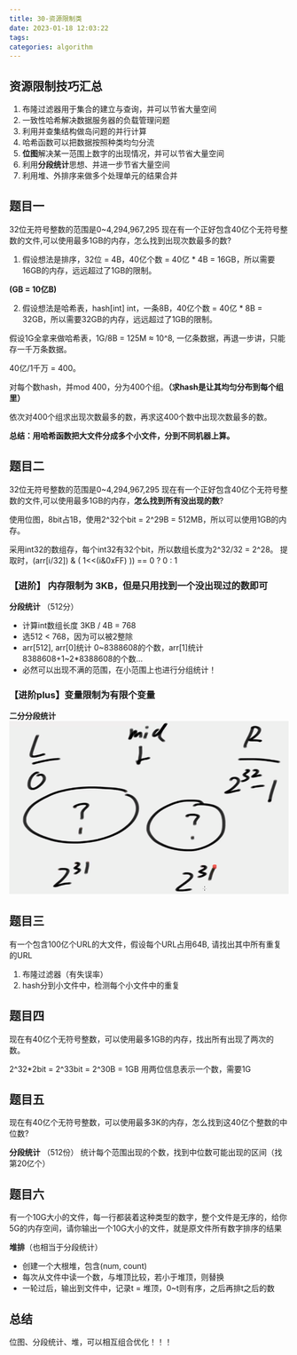 ```yaml
---
title: 30-资源限制类
date: 2023-01-18 12:03:22
tags:
categories: algorithm
---
```


## 资源限制技巧汇总
1. 布隆过滤器用于集合的建立与查询，并可以节省大量空间
2. 一致性哈希解决数据服务器的负载管理问题
3. 利用并查集结构做岛问题的并行计算
4. 哈希函数可以把数据按照种类均匀分流
5. **位图**解决某一范围上数字的出现情况，并可以节省大量空间
6. 利用**分段统计**思想、并进一步节省大量空间
7. 利用堆、外排序来做多个处理单元的结果合并

## 题目一 

32位无符号整数的范围是0~4,294,967,295
现在有一个正好包含40亿个无符号整数的文件,可以使用最多1GB的内存，怎么找到出现次数最多的数?

1. 假设想法是排序，32位 = 4B，40亿个数 = 40亿 * 4B = 16GB，所以需要16GB的内存，远远超过了1GB的限制。

**(GB = 10亿B)**

2. 假设想法是哈希表，hash\[int\] int，一条8B，40亿个数 = 40亿 * 8B = 32GB，所以需要32GB的内存，远远超过了1GB的限制。

假设1G全拿来做哈希表，1G/8B = 125M ≈ 10^8, 一亿条数据，再退一步讲，只能存一千万条数据。

40亿/1千万 = 400。

对每个数hash，并mod 400，分为400个组。**（求hash是让其均匀分布到每个组里）**

依次对400个组求出现次数最多的数，再求这400个数中出现次数最多的数。

**总结：用哈希函数把大文件分成多个小文件，分到不同机器上算。**

## 题目二

32位无符号整数的范围是0~4,294,967,295
现在有一个正好包含40亿个无符号整数的文件,可以使用最多1GB的内存，**怎么找到所有没出现的数**?

使用位图，8bit占1B，使用2^32个bit = 2^29B = 512MB，所以可以使用1GB的内存。

采用int32的数组存，每个int32有32个bit，所以数组长度为2^32/32 = 2^28。
提取时，(arr[i/32]) & ( 1<<(i&0xFF) )) == 0 ? 0 : 1

### 【进阶】 内存限制为 3KB，但是只用找到一个没出现过的数即可

**分段统计** （512分）
- 计算int数组长度 3KB / 4B = 768
- 选512 < 768，因为可以被2整除
- arr\[512\], arr\[0\]统计 0~8388608的个数，arr\[1\]统计8388608+1~2*8388608的个数...
- 必然可以出现不满的范围，在小范围上也进行分组统计！

### 【进阶plus】变量限制为有限个变量

**二分分段统计**
![](30-资源限制类/2023-01-18-16-47-24.png)

## 题目三

有一个包含100亿个URL的大文件，假设每个URL占用64B, 请找出其中所有重复的URL

1. 布隆过滤器（有失误率）
2. hash分到小文件中，检测每个小文件中的重复

## 题目四

现在有40亿个无符号整数，可以使用最多1GB的内存，找出所有出现了两次的数。

2^32*2bit = 2^33bit = 2^30B = 1GB
用两位信息表示一个数，需要1G

## 题目五
现在有40亿个无符号整数，可以使用最多3K的内存，怎么找到这40亿个整数的中位数?

**分段统计** （512份）
统计每个范围出现的个数，找到中位数可能出现的区间（找第20亿个）

## 题目六
有一个10G大小的文件，每一行都装着这种类型的数字，整个文件是无序的，给你5G的内存空间，请你输出一个10G大小的文件，就是原文件所有数字排序的结果

**堆排**（也相当于分段统计）

- 创建一个大根堆，包含(num, count)
- 每次从文件中读一个数，与堆顶比较，若小于堆顶，则替换
- 一轮过后，输出到文件中，记录t = 堆顶，0~t则有序，之后再排t之后的数

## 总结

位图、分段统计、堆，可以相互组合优化！！！